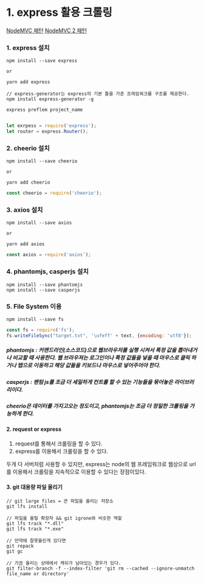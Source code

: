 ﻿# 1. express 활용 크롤링
[NodeMVC 패턴](https://posnopi13.tistory.com/28?category=146024)
[NodeMVC 2 패턴](https://gofnrk.tistory.com/65)
### 1. express 설치
```npm
npm install --save express

or 

yarn add express

// express-generator는 express의 기본 틀을 가춘 프레임워크를 구조를 제공한다.
npm install express-generator -g

express preflem project_name
```

```js

let exrpess = require('express');
let router = express.Router();
```


### 2. cheerio 설치
```npm
npm install --save cheerio

or 

yarn add cheerio
```

```js
const cheerio = require('cheerio');
```

### 3. axios 설치
```npm
npm install --save axios

or 

yarn add axios
```
```js
const axios = require('axios');
```

### 4. phantomjs, casperjs 설치
```
npm install --save phantomjs
npm install --save casperjs 
```


### 5. File System 이용
```npm
npm install --save fs
```

```js
const fs = require('fs');
fs.writeFileSync("target.txt", '\ufeff' + text, {encoding: 'utf8'});
```
##### phantomjs : 커맨드라인(소스코드)으로 웹브라우저를 실행 시켜서 특정 값을 뽑아내거나 비교할 때 사용한다. 웹 브라우져는 로그인이나 특정 값들을 넣을 때 마우스로 클릭 하거나 탭으로 이동하고 해당 값들을 키보드나 마우스로 넣어주어야 한다.
##### casperjs : 팬텀 js를 조금 더 세밀하게 컨트롤 할 수 있는 기능들을 묶어놓은 라이브러리이다.
##### cheerio은 데이터를 가지고오는 정도이고, phantomjs는 조금 더 정밀한 크롤링을 가능하게 한다.

#### 2. request  or express 

1. request를 통해서 크롤링을 할 수 있다.
2. express를 이용해서 크롤링을 할 수 있다.

두개 다 서버처럼 사용할 수 있지만, express는 node의 웹 프레임워크로 웹상으로 url를 이용해서 크롤링을 지속적으로 이용할 수 있다는 장점이있다.


#### 3. git 대용량 파일 올리기
```git
// git large files = 큰 파일을 올리는 저장소
git lfs install

// 파일을 올릴 확장자 && git igrone와 비슷한 역할
git lfs track "*.dll"
git lfs track "*.exe"

// 만약에 잘못올린게 있다면
git repack
git gc

// 가끔 올리는 상태에서 캐쉬가 남아있는 경우가 있다.
git filter-branch -f --index-filter 'git rm --cached --ignore-unmatch file_name or directory'

```